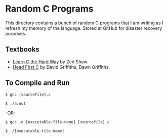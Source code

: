 Random C Programs
==

This directory contains a bunch of random C programs that I am writing
as I refresh my memory of the language. Stored at GitHub for disaster recovery purposes.

## Textbooks

* [Learn C the Hard Way](http://c.learncodethehardway.org) by Zed Shaw.
* [Head First C](http://shop.oreilly.com/product/0636920015482.do) by David Griffiths, Dawn Griffiths.

## To Compile and Run

`$ gcc [sourcefile].c`

`$ ./a.out`

-OR-

`$ gcc -o [executable-file-name] [sourcefile].c`

`$ ./[executable-file-name]`

